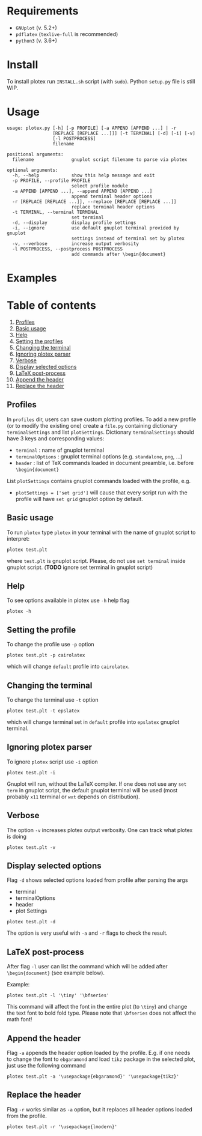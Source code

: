 
# Requirements

* `GNUplot` (v. 5.2+)
* `pdflatex` (`texlive-full` is recommended)
* `python3` (v. 3.6+)

# Install

To install plotex run `INSTALL.sh` script (with `sudo`).
Python `setup.py` file is still WIP.

# Usage

```
usage: plotex.py [-h] [-p PROFILE] [-a APPEND [APPEND ...] | -r
                 [REPLACE [REPLACE ...]]] [-t TERMINAL] [-d] [-i] [-v]
                 [-l POSTPROCESS]
                 filename

positional arguments:
  filename              gnuplot script filename to parse via plotex

optional arguments:
  -h, --help            show this help message and exit
  -p PROFILE, --profile PROFILE
                        select profile module
  -a APPEND [APPEND ...], --append APPEND [APPEND ...]
                        append terminal header options
  -r [REPLACE [REPLACE ...]], --replace [REPLACE [REPLACE ...]]
                        replace terminal header options
  -t TERMINAL, --terminal TERMINAL
                        set terminal
  -d, --display         display profile settings
  -i, --ignore          use default gnuplot terminal provided by gnuplot
                        settings instead of terminal set by plotex
  -v, --verbose         increase output verbosity
  -l POSTPROCESS, --postprocess POSTPROCESS
                        add commands after \begin{document}
```

# Examples

# Table of contents
1. [Profiles](#profiles)
2. [Basic usage](#basic)
3. [Help](#help)
4. [Setting the profiles](#setprofiles)
5. [Changing the terminal](#terminal)
6. [Ignoring plotex parser](#ignore)
7. [Verbose](#verbose)
8. [Display selected options](#display)
9. [LaTeX post-process](#postprocess)
10. [Append the header](#append)
11. [Replace the header](#replace)

## Profiles <a name="profiles"></a> 

In `profiles` dir, users can save custom plotting profiles.
To add a new profile (or to modify the existing one) create a `file.py` containing dictionary `terminalSettings` and list `plotSettings`.
Dictionary `terminalSettings` should have 3 keys and corresponding values:

 * `terminal` : name of gnuplot terminal
 * `terminalOptions` : gnuplot terminal options (e.g. `standalone`, `png`, ...)
 * `header` : list of TeX commands loaded in document preamble, i.e. before `\begin{document}`

List `plotSettings` contains gnuplot commands loaded with the profile, e.g.
 * `plotSettings = ['set grid']` will cause that every script run with the profile will have `set grid` gnuplot option by default. 

## Basic usage <a name="basic"></a> 

To run `plotex` type `plotex` in your terminal with the name of gnuplot script to interpret:

```
plotex test.plt
```

where `test.plt` is gnuplot script. 
Please, do not use `set terminal` inside gnuplot script. 
(**TODO** ignore set terminal in gnuplot script)

## Help <a name="help"></a> 


To see options available in plotex use `-h` help flag

```
plotex -h
```

## Setting the profile <a name="setprofiles"></a> 


To change the profile use `-p` option

```
plotex test.plt -p cairolatex
```

which will change `default` profile into `cairolatex`.

## Changing the terminal <a name="terminal"></a> 


To change the terminal use `-t` option

```
plotex test.plt -t epslatex
```

which will change terminal set in `default` profile into `epslatex` gnuplot terminal.

## Ignoring plotex parser <a name="ignore"></a> 


To ignore `plotex` script use `-i` option

```
plotex test.plt -i
```

Gnuplot will run, without the LaTeX compiler.
If one does not use any `set term` in gnuplot script, the default gnuplot terminal will be used (most probably `x11` terminal or `wxt` depends on distribution).

## Verbose <a name="verbose"></a> 


The option `-v` increases plotex output verbosity.
One can track what plotex is doing

```
plotex test.plt -v
```

## Display selected options <a name="display"></a> 


Flag `-d` shows selected options loaded from profile after parsing the args

 * terminal
 * terminalOptions
 * header
 * plot Settings

```
plotex test.plt -d
```

The option is very useful with `-a` and `-r` flags to check the result.

## LaTeX post-process <a name="postprocess"></a> 


After flag `-l` user can list the command which will be added after `\begin{document}` (see example below).

Example:
```
plotex test.plt -l '\tiny' '\bfseries'
```

This command will affect the font in the entire plot (to `\tiny`) and change the text font to bold fold type.
Please note that `\bfseries` does not affect the math font!

## Append the header <a name="append"></a> 


Flag `-a` appends the header option loaded by the profile.
E.g. if one needs to change the font to `ebgaramond` and load `tikz` package in the selected plot, just use the following command

```
plotex test.plt -a '\usepackage{ebgaramond}' '\usepackage{tikz}'
```

## Replace the header <a name="replace"></a> 


Flag `-r` works similar as `-a` option, but it replaces all header options loaded from the profile.

```
plotex test.plt -r '\usepackage{lmodern}'
